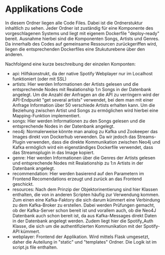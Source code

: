 # Applikations Code

In diesem Ordner liegen alle Code Files. Dabei ist die Ordnerstuktur inhaltlich zu sehen. Jeder Ordner ist zuständig für eine Komponente des vorgeschlagenen Systems
und liegt mit eigenem Dockerfile "deploy-ready" bereit. Ausnahme hierbei sind die Komponenten Songs, Artists und Genres. Da innerhalb des Codes auf gemeinsame Ressourcen zurückgeriffen wird, liegen die entsprechenden Dockerfiles eine Stukuturebene über den anderen.

Nachfolgend eine kurze beschreibung der einzelen Komponten:
- api: Hilfskonstrukt, da der native Spotify Webplayer nur im Localhost funktioniert (oder mit SSL)
- artists: Hier werden Informationen der Artists gelesen und die entsprechende Nodes mit Realationship 1:n Songs in der Datenbank angelegt. Um die Anzahl der Anfragen an die API zu verringern wird der API-Endpunkt "get several artists" verwendet, bei dem man mit einer Anfrage Information über 50 verschiede Artists erhalten kann. Um die Beziehung zwischen Artist und Songs zu ermöglichen wird hierbei eine Mapping-Funktion implementiert.  
- songs: Hier werden Informationen zu den Songs gelesen und die entsprechende Nodes in der Datenbank angelegt. 
- neo4j: Normalerweise könnte man analog zu Kafka und Zookeeper das Images direkt von Dockerhub verwenden. Da wir jedoch das Streams-Plugin verwenden, dass die direkte Kommunikation zwischen Neo4j und Kafka ermöglich wird ein eigenständiges Dockerfile verwendet, dass das Streamsplugin in das Image kopiert.
- genre: Hier werden Informationen über die Genres der Artists gelesen und entsprechende Nodes mit Realationship zu 1:n Artists in der Datenbank angelegt.
- recommendation: Hier werden basierend auf den Parametern im Frontend Recomendations erzeugt und zurück an das Frontend geschickt.
- resources: Nach dem Prinzip der Objektorinentierung sind hier Klassen enthalten, die von in anderen Scripten häufig zur Verwendung kommen. Zum einen eine Kafka-Faktory die sich darum kümmert eine Verbindung zu dem Kafka-Broker zu erstellen. Dabei werden Prüfungen gemacht, ob der Kafka-Server schon bereit ist und vorallem auch, ob die Neo4J Datenbank auch schon bereit ist, da aus Kafka-Messages direkt Daten in der Datenbank angelegt werden. Zudem liegt hier die Spotify_Auth Klasse, die sich um die authentifizierten Kommunikation mit der Spotify-API kümmert.
- webplayer: Frontend der Applikation.  Wird mittels Flask umgesetzt, daher die Auteilung in "static" und "templates" Ordner. Die Logik ist im script.js file enthalten.
